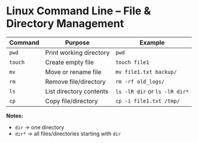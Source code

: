 # Linux Command Line – File & Directory Management

| Command | Purpose                  | Example                       |
| ------- | ------------------------ | ----------------------------- |
| `pwd`   | Print working directory  | `pwd`                         |
| `touch` | Create empty file        | `touch file1`                 |
| `mv`    | Move or rename file      | `mv file1.txt backup/`        |
| `rm`    | Remove file/directory    | `rm -rf old_logs/`            |
| `ls`    | List directory contents  | `ls -lR dir` or `ls -lR dir*`|
| `cp`    | Copy file/directory      | `cp -i file1.txt /tmp/`       |

**Notes:**
- `dir` → one directory  
- `dir*` → all files/directories starting with `dir`